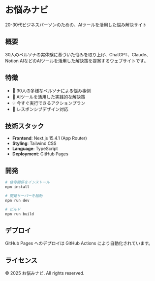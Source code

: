 # お悩みナビ

20-30代ビジネスパーソンのための、AIツールを活用した悩み解決サイト

## 概要

30人のペルソナの実体験に基づいた悩みを取り上げ、ChatGPT、Claude、Notion AIなどのAIツールを活用した解決策を提案するウェブサイトです。

## 特徴

- 📝 30人の多様なペルソナによる悩み事例
- 🤖 AIツールを活用した実践的な解決策
- 💡 今すぐ実行できるアクションプラン
- 📱 レスポンシブデザイン対応

## 技術スタック

- **Frontend**: Next.js 15.4.1 (App Router)
- **Styling**: Tailwind CSS
- **Language**: TypeScript
- **Deployment**: GitHub Pages

## 開発

```bash
# 依存関係をインストール
npm install

# 開発サーバーを起動
npm run dev

# ビルド
npm run build
```

## デプロイ

GitHub Pages へのデプロイは GitHub Actions により自動化されています。

## ライセンス

© 2025 お悩みナビ. All rights reserved.